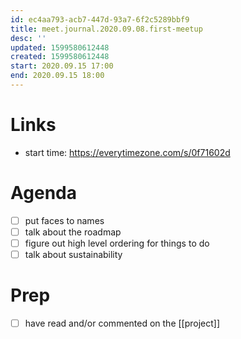 ```yaml
---
id: ec4aa793-acb7-447d-93a7-6f2c5289bbf9
title: meet.journal.2020.09.08.first-meetup
desc: ''
updated: 1599580612448
created: 1599580612448
start: 2020.09.15 17:00
end: 2020.09.15 18:00
---
```


# Links
- start time: https://everytimezone.com/s/0f71602d

# Agenda
- [ ] put faces to names
- [ ] talk about the roadmap
- [ ] figure out high level ordering for things to do
- [ ] talk about sustainability

# Prep
- [ ] have read and/or commented on the [[project]]